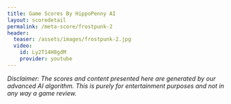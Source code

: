 ```yaml
---
title: Game Scores By HippoPenny AI
layout: scoredetail
permalink: /meta-score/frostpunk-2
header:
  teaser: /assets/images/frostpunk-2.jpg
  video:
    id: Ly2T14H8gdM
    provider: youtube
---
```

*Disclaimer: The scores and content presented here are generated by our advanced AI algorithm. This is purely for entertainment purposes and not in any way a game review.*
